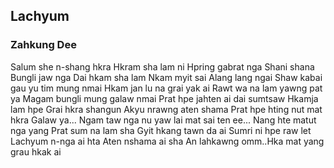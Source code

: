 ## Lachyum

### Zahkung Dee

Salum she n-shang hkra Hkram sha lam ni
Hpring gabrat nga
Shani shana Bungli jaw nga
Dai hkam sha lam Nkam myit sai Alang lang ngai
Shaw kabai gau yu tim mung nmai Hkam jan lu na grai yak ai
Rawt wa na lam yawng pat ya
Magam bungli mung galaw nmai
Prat hpe jahten ai dai sumtsaw Hkamja lam hpe Grai hkra shangun
Akyu nrawng aten shama Prat hpe hting nut mat hkra
Galaw ya...
Ngam taw nga nu yaw lai mat sai ten ee...
Nang hte matut nga yang Prat sum na lam sha
Gyit hkang tawn da ai Sumri ni hpe raw let
Lachyum n-nga ai hta Aten nshama ai sha
An lahkawng omm..Hka mat yang grau hkak ai
